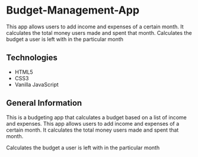 # Budget-Management-App
This app allows users to add income and expenses of a certain month. It  calculates the total money users made and spent  that month.  Calculates the budget a user is left with in the particular month

## Technologies ##

* HTML5
* CSS3
* Vanilla JavaScript


## General Information  ##

This is a budgeting app that calculates a budget based on a list of income and expenses. This app allows users to add income and expenses of a certain month.
It  calculates the total money users made and spent  that month.

Calculates the budget a user is left with in the particular month
